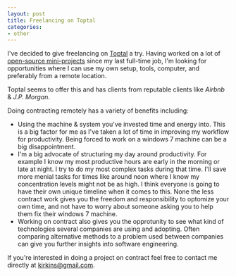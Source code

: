 ```yaml
---
layout: post
title: Freelancing on Toptal
categories:
- other
---
```


I've decided to give freelancing on [Toptal](https://www.toptal.com/) a try. Having worked on a lot of [open-source mini-projects](https://github.com/kirkins?tab=repositories) since my last full-time job, I'm looking for opportunities where I can use my own setup, tools, computer, and preferably from a remote location.

Toptal seems to offer this and has clients from reputable clients like _Airbnb_ & _J.P. Morgan_.

Doing contracting remotely has a variety of benefits including:

* Using the machine & system you've invested time and energy into. This is a big factor for me as I've taken a lot of time in improving my workflow for productivity. Being forced to work on a windows 7 machine can be a big disappointment.
* I'm a big advocate of structuring my day around productivity. For example I know my most productive hours are early in the morning or late at night. I try to do my most complex tasks during that time. I'll save more menial tasks for times like around noon where I know my concentration levels might not be as high. I think everyone is going to have their own unique timeline when it comes to this. None the less contract work gives you the freedom and responsibility to optomize your own time, and not have to worry about someone asking you to help them fix their windows 7 machine.
* Working on contract also gives you the opprotunity to see what kind of technologies several companies are using and adopting. Often comparing alternative methods to a problem used between companies can give you further insights into software engineering. 

If you're interested in doing a project on contract feel free to contact me directly at [kirkins@gmail.com](mailto:kirkins@gmail.com?Subject=Freelance).

